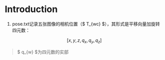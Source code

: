 Introduction
=

1. pose.txt记录五张图像的相机位置（$ T_{wc} $），其形式是平移向量加旋转四元数：

```math
[x,y,z,q_{x},q_{y},q_{z}]
```
> $ q_{w} $为四元数的实部